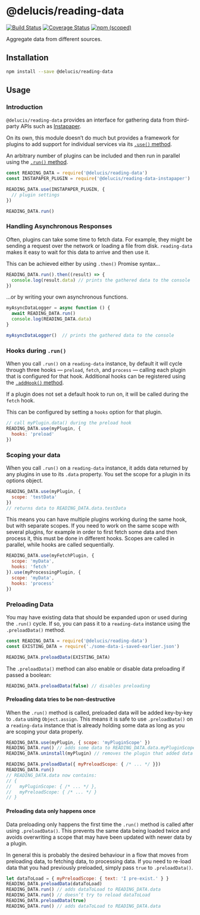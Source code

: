 # @delucis/reading-data

[![Build Status](https://travis-ci.org/delucis/reading-data.svg?branch=master)](https://travis-ci.org/delucis/reading-data)
[![Coverage Status](https://coveralls.io/repos/github/delucis/reading-data/badge.svg?branch=master)](https://coveralls.io/github/delucis/reading-data?branch=master)
[![npm (scoped)](https://img.shields.io/npm/v/@delucis/reading-data.svg)](https://www.npmjs.com/package/@delucis/reading-data)

Aggregate data from different sources.


## Installation

```sh
npm install --save @delucis/reading-data
```


## Usage

### Introduction

`@delucis/reading-data` provides an interface for gathering data from
third-party APIs such as [Instapaper][1b1ac993].

  [1b1ac993]: https://www.instapaper.com/

On its own, this module doesn’t do much but provides a framework for plugins
to add support for individual services via its [`.use()` method][331f159c].

  [331f159c]: https://delucis.github.io/reading-data/module-reading-data.html#~use ".use() in the reading-data documentation"

An arbitrary number of plugins can be included and then run in parallel using
the [`.run()` method][81e02dd2].

  [81e02dd2]: https://delucis.github.io/reading-data/module-reading-data.html#~run ".run() in the reading-data documentation"

```js
const READING_DATA = require('@delucis/reading-data')
const INSTAPAPER_PLUGIN = require('@delucis/reading-data-instapaper')

READING_DATA.use(INSTAPAPER_PLUGIN, {
  // plugin settings
})

READING_DATA.run()
```


### Handling Asynchronous Responses

Often, plugins can take some time to fetch data. For example, they might be
sending a request over the network or loading a file from disk. `reading-data`
makes it easy to wait for this data to arrive and then use it.

This can be achieved either by using `.then()` Promise syntax…

```js
READING_DATA.run().then((result) => {
  console.log(result.data) // prints the gathered data to the console
})
```

…or by writing your own asynchronous functions.

```js
myAsyncDataLogger = async function () {
  await READING_DATA.run()
  console.log(READING_DATA.data)
}

myAsyncDataLogger()  // prints the gathered data to the console
```


### Hooks during `.run()`

When you call `.run()` on a `reading-data` instance, by default it will cycle
through three hooks — `preload`, `fetch`, and `process` — calling each plugin
that is configured for that hook. Additional hooks can be registered using the
[`.addHook()` method][37d6ce9e].

  [37d6ce9e]: https://delucis.github.io/reading-data/module-reading-data.html#~addHook ".addHook() in the reading-data documentation"

If a plugin does not set a default hook to run on, it will be called during the
`fetch` hook.

This can be configured by setting a `hooks` option for that plugin.

```js
// call myPlugin.data() during the preload hook
READING_DATA.use(myPlugin, {
  hooks: 'preload'
})
```


### Scoping your data

When you call `.run()` on a `reading-data` instance, it adds data returned by
any plugins in use to its `.data` property. You set the scope for a plugin
in its options object.

```js
READING_DATA.use(myPlugin, {
  scope: 'testData'
})
// returns data to READING_DATA.data.testData
```

This means you can have multiple plugins working during the same hook, but with
separate scopes. If you need to work on the same scope with several plugins, for
example in order to first fetch some data and then process it, this must be done
in different hooks. Scopes are called in parallel, while hooks are called
sequentially.

```js
READING_DATA.use(myFetchPlugin, {
  scope: 'myData',
  hooks: 'fetch'
}).use(myProcessingPlugin, {
  scope: 'myData',
  hooks: 'process'
})
```

### Preloading Data

You may have existing data that should be expanded upon or used during the
`.run()` cycle. If so, you can pass it to a `reading-data` instance using the
`.preloadData()` method.

```js
const READING_DATA = require('@delucis/reading-data')
const EXISTING_DATA = require('./some-data-i-saved-earlier.json')

READING_DATA.preloadData(EXISTING_DATA)
```

The `.preloadData()` method can also enable or disable data preloading if passed
a boolean:

```js
READING_DATA.preloadData(false) // disables preloading
```

#### Preloading data tries to be non-destructive

When the `.run()` method is called, preloaded data will be added
key-by-key to `.data` using `Object.assign`. This means it is safe to use
`.preloadData()` on a `reading-data` instance that is already holding some data
as long as you are scoping your data properly.

```js
READING_DATA.use(myPlugin, { scope: 'myPluginScope' })
READING_DATA.run() // adds some data to READING_DATA.data.myPluginScope
READING_DATA.uninstall(myPlugin) // removes the plugin that added data

READING_DATA.preloadData({ myPreloadScope: { /* ... */ }})
READING_DATA.run()
// READING_DATA.data now contains:
// {
//   myPluginScope: { /* ... */ },
//   myPreloadScope: { /* ... */ }
// }
```

#### Preloading data only happens once

Data preloading only happens the first time the `.run()` method is called after
using `.preloadData()`. This prevents the same data being loaded twice and
avoids overwriting a scope that may have been updated with newer data by a
plugin.

In general this is probably the desired behaviour in a flow that moves from
preloading data, to fetching data, to processing data. If you need to re-load
data that you had previously preloaded, simply pass `true` to `.preloadData()`.

```js
let dataToLoad = { myPreloadScope: { text: 'I pre-exist.' } }
READING_DATA.preloadData(dataToLoad)
READING_DATA.run() // adds dataToLoad to READING_DATA.data
READING_DATA.run() // doesn’t try to reload dataToLoad
READING_DATA.preloadData(true)
READING_DATA.run() // adds dataToLoad to READING_DATA.data
```
